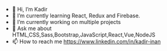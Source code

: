 - 👋 Hi, I’m Kadir
- 👀  I’m currently learning React, Redux and Firebase.
- 🌱 I’m currently working on multiple projects
- 💞️ Ask me about HTML,CSS,Sass,Bootstrap,JavaScript,React,Vue,NodeJS
- 📫 How to reach me https://www.linkedin.com/in/kadir-inan

<!---
GoGoAga/GoGoAga is a ✨ special ✨ repository because its `README.md` (this file) appears on your GitHub profile.
You can click the Preview link to take a look at your changes.
--->
